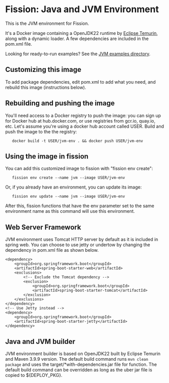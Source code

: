 # Fission: Java and JVM Environment

This is the JVM environment for Fission.

It's a Docker image containing a OpenJDK22 runtime by [Eclipse Temurin](https://hub.docker.com/_/eclipse-temurin), along with a
dynamic loader.  A few dependencies are included in the
pom.xml file.

Looking for ready-to-run examples? See the [JVM examples directory](../../examples/jvm).

## Customizing this image

To add package dependencies, edit pom.xml to add what you
need, and rebuild this image (instructions below).

## Rebuilding and pushing the image

You'll need access to a Docker registry to push the image: you can
sign up for Docker hub at hub.docker.com, or use registries from
gcr.io, quay.io, etc.  Let's assume you're using a docker hub account
called USER.  Build and push the image to the the registry:

```
   docker build -t USER/jvm-env . && docker push USER/jvm-env
```

## Using the image in fission

You can add this customized image to fission with "fission env
create":

```
   fission env create --name jvm --image USER/jvm-env
```

Or, if you already have an environment, you can update its image:

```
   fission env update --name jvm --image USER/jvm-env   
```

After this, fission functions that have the env parameter set to the
same environment name as this command will use this environment.

## Web Server Framework

JVM environment uses Tomcat HTTP server by default as it is included in spring web. You can choose to use jetty or undertow by changing the dependency in pom.xml file as shown below.

```
<dependency>
	<groupId>org.springframework.boot</groupId>
	<artifactId>spring-boot-starter-web</artifactId>
	<exclusions>
		<!-- Exclude the Tomcat dependency -->
		<exclusion>
			<groupId>org.springframework.boot</groupId>
			<artifactId>spring-boot-starter-tomcat</artifactId>
		</exclusion>
	</exclusions>
</dependency>
<!-- Use Jetty instead -->
<dependency>
	<groupId>org.springframework.boot</groupId>
	<artifactId>spring-boot-starter-jetty</artifactId>
</dependency>
```

## Java and JVM builder

JVM environment builder is based on OpenJDK22 built by Eclipse Temurin and Maven 3.9.9 version. The default build command runs `mvn clean package` and uses the target/*with-dependencies.jar file for function. The default build command can be overridden as long as the uber jar file is copied to ${DEPLOY_PKG}.
